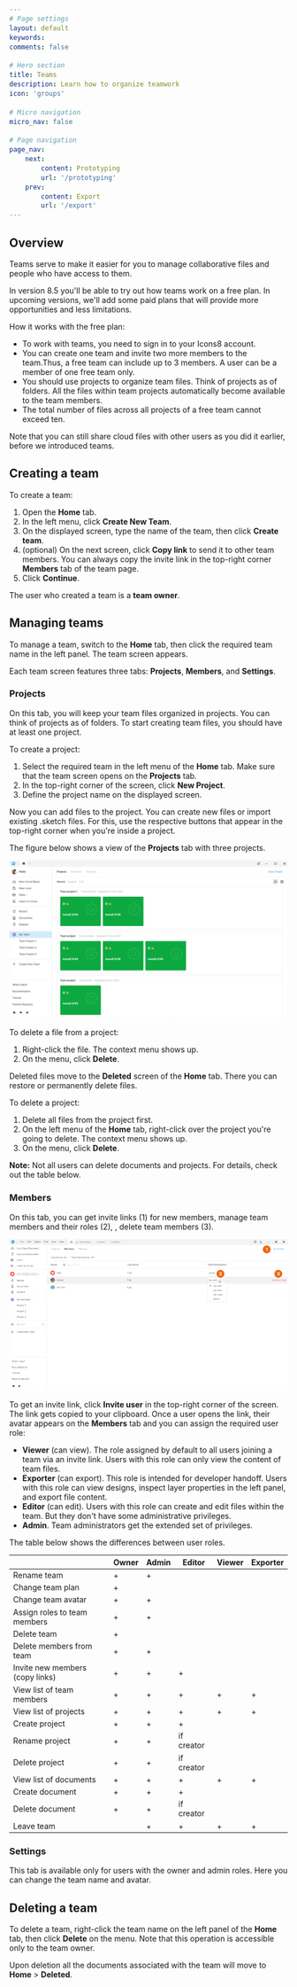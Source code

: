```yaml
---
# Page settings
layout: default
keywords:
comments: false

# Hero section
title: Teams
description: Learn how to organize teamwork
icon: 'groups'

# Micro navigation
micro_nav: false

# Page navigation
page_nav:
    next:
        content: Prototyping
        url: '/prototyping'
    prev:
        content: Export
        url: '/export'
---
```


## Overview

Teams serve to make it easier for you to manage collaborative files and people who have access to them.

In version 8.5 you'll be able to try out how teams work on a free plan. In upcoming versions, we'll add some paid plans that will provide more opportunities and less limitations.

How it works with the free plan:

* To work with teams, you need to sign in to your Icons8 account.
* You can create one team and invite two more members to the team.Thus, a free team can include up to 3 members. A user can be a member of one free team only.
* You should use projects to organize team files. Think of projects as of folders. All the files within team projects automatically become available to the team members.
* The total number of files across all projects of a free team cannot exceed ten.

Note that you can still share cloud files with other users as you did it earlier, before we introduced teams.

## Creating a team

To create a team:

1. Open the **Home** tab.
2. In the left menu, click **Create New Team**.
3. On the displayed screen, type the name of the team, then click **Create team**.
4. (optional) On the next screen, click **Copy link** to send it to other team members. You can always copy the invite link in the top-right corner **Members** tab of the team page.  
5. Click **Continue**.

The user who created a team is a **team owner**.


## Managing teams

To manage a team, switch to the **Home** tab, then click the required team name in the left panel. The team screen appears.

Each team screen features three tabs: **Projects**, **Members**, and **Settings**.

### Projects

On this tab, you will keep your team files organized in projects. You can think of projects as of folders. To start creating team files, you should have at least one project.

To create a project:

1. Select the required team in the left menu of the **Home** tab. Make sure that the team screen opens on the **Projects** tab.
2. In the top-right corner of the screen, click **New Project**.
3. Define the project name on the displayed screen.

Now you can add files to the project. You can create new files or import existing .sketch files. For this, use the respective buttons that appear in the top-right corner when you're inside a project.

The figure below shows a view of the **Projects** tab with three projects.

![Team projects tab](public/teams-prjectstab1.png)

To delete a file from a project:

1. Right-click the file. The context menu shows up.
2. On the menu, click **Delete**.

Deleted files move to the **Deleted** screen of the **Home** tab. There you can restore or permanently delete files. 


To delete a project:
1. Delete all files from the project first.
2. On the left menu of the **Home** tab, right-click over the project you're going to delete. The context menu shows up.
3. On the menu, click **Delete**.

<div class="callout callout--warning">
    <p><strong>Note:</strong> Not all users can delete documents and projects. For details, check out the table below.</p>
</div>

### Members

On this tab, you can get invite links (1) for new members, manage team members and their roles (2), , delete team members (3).

![Team members tab](public/teams-members1.png)

To get an invite link, click **Invite user** in the top-right corner of the screen. The link gets copied to your clipboard. Once a user opens the link, their avatar appears on the **Members** tab and you can assign the required user role:

* **Viewer** (can view). The role assigned by default to all users joining a team via an invite link. Users with this role can only view the content of team files.
* **Exporter** (can export). This role is intended for developer handoff. Users with this role can view designs, inspect layer properties in the left panel, and export file content.
* **Editor** (can edit). Users with this role can create and edit files within the team. But they don't have some administrative privileges.
* **Admin**. Team administrators get the extended set of privileges.

The table below shows the differences between user roles.


|         | Owner    | Admin | Editor | Viewer | Exporter |
| ------------- |-------------|---------------|-------------|---------------| ---------------|
| Rename team |+ | + |   |  |  |
| Change team plan |+ |  |   |  |  |
| Change team avatar |+ | + |   |  |  |
| Assign roles to team members |+ | + |   |  |  |
| Delete team |+ |  |   |  |  |
| Delete members from team  |+ | + |   |  |  |
| Invite new members (copy links) |+ | + | +  |  |  |
| View list of team members |+ | + | + | + | + |
| View list of projects | + | + |  + | + | + |
| Create project |+ | + | +  |  |  |
| Rename project |+ | + | if creator  |  |  |
| Delete project |+ | + | if creator  |  |  |
| View list of documents | + | + |  + | + | + |
| Create document |+ | + | +  |  |  |
| Delete document |+ | + | if creator  |  |  |
| Leave team |  | + |  + | + | + |



### Settings

This tab is available only for users with the owner and admin roles. Here you can change the team name and avatar.

## Deleting a team

To delete a team, right-click the team name on the left panel of the **Home** tab, then click **Delete** on the menu. Note that this operation is accessible only to the team owner.

Upon deletion all the documents associated with the team will move to **Home** > **Deleted**.

